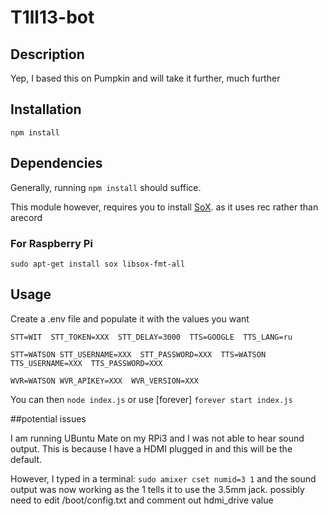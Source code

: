 T1ll13-bot
===============

## Description

Yep, I based this on Pumpkin and will take it further, much further

## Installation

`npm install`

## Dependencies

Generally, running `npm install` should suffice.

This module however, requires you to install [SoX](http://sox.sourceforge.net).
as it uses rec rather than arecord

### For Raspberry Pi
`sudo apt-get install sox libsox-fmt-all`

## Usage

Create a .env file and populate it with the values you want

`STT=WIT 
STT_TOKEN=XXX 
STT_DELAY=3000 
TTS=GOOGLE 
TTS_LANG=ru`

`STT=WATSON
STT_USERNAME=XXX 
STT_PASSWORD=XXX 
TTS=WATSON 
TTS_USERNAME=XXX 
TTS_PASSWORD=XXX`

`WVR=WATSON
WVR_APIKEY=XXX 
WVR_VERSION=XXX`

You can then 
`node index.js`
or use [forever]
`forever start index.js`

##potential issues

I am running UBuntu Mate on my RPi3 and I was not able to hear sound output.
This is because I have a HDMI plugged in and this will be the default.

However, I typed in a terminal:
`sudo amixer cset numid=3 1`
and the sound output was now working as the 1 tells it to use the 3.5mm jack.
possibly need to edit /boot/config.txt and comment out hdmi_drive value


